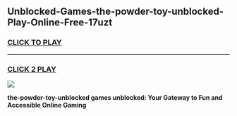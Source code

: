 
## Unblocked-Games-the-powder-toy-unblocked-Play-Online-Free-17uzt
<h3>
<a href="https://premium76.site?title=the-powder-toy-unblocked&ref=26A">CLICK TO PLAY</a></h3>
<hr>

<h3>
<a href="https://premium76.site?title=the-powder-toy-unblocked&ref=26A">CLICK 2 PLAY</a>
  
</h3>

<a href="https://premium76.site?title=the-powder-toy-unblocked&ref=26A"><img src="https://clearcache.store/games.png"></a>


**the-powder-toy-unblocked games unblocked: Your Gateway to Fun and Accessible Online Gaming**
